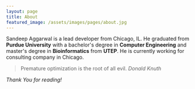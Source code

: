 ```yaml
---
layout: page
title: About
featured_image: /assets/images/pages/about.jpg
---
```


Sandeep Aggarwal is a lead developer from Chicago, IL. He graduated from **Purdue University** with a bachelor's degree in **Computer Engineering** and master's degree in **Bioinformatics** from **UTEP**. He is currently working for consulting company in Chicago.

>Premature optimization is the root of all evil. <cite>Donald Knuth</cite>

*Thank You for reading!*